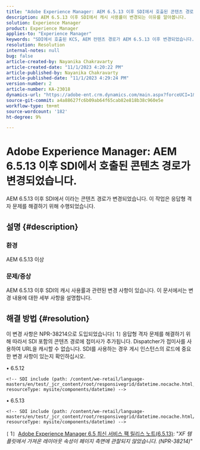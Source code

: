 ```yaml
---
title: "Adobe Experience Manager: AEM 6.5.13 이후 SDI에서 호출된 콘텐츠 경로가 변경되었습니다."
description: AEM 6.5.13 이후 SDI에서 캐시 사용률이 변경되는 이유를 알아봅니다.
solution: Experience Manager
product: Experience Manager
applies-to: "Experience Manager"
keywords: "SDI에서 호출된 KCS, AEM 컨텐츠 경로가 AEM 6.5.13 이후 변경되었습니다."
resolution: Resolution
internal-notes: null
bug: false
article-created-by: Nayanika Chakravarty
article-created-date: "11/1/2023 4:20:22 PM"
article-published-by: Nayanika Chakravarty
article-published-date: "11/1/2023 4:29:24 PM"
version-number: 2
article-number: KA-23018
dynamics-url: "https://adobe-ent.crm.dynamics.com/main.aspx?forceUCI=1&pagetype=entityrecord&etn=knowledgearticle&id=a2eba988-d278-ee11-8179-6045bd0065f9"
source-git-commit: a4a88627fc6b09ab64f65cab82e818b38c960e5e
workflow-type: tm+mt
source-wordcount: '182'
ht-degree: 9%

---
```


# Adobe Experience Manager: AEM 6.5.13 이후 SDI에서 호출된 콘텐츠 경로가 변경되었습니다.


AEM 6.5.13 이후 SDI에서 이라는 콘텐츠 경로가 변경되었습니다. 이 작업은 응답형 격자 문제를 해결하기 위해 수행되었습니다.

## 설명 {#description}


### <b>환경</b>

AEM 6.5.13 이상

### 문제/증상

AEM 6.5.13 이후 SDI의 캐시 사용률과 관련된 변경 사항이 있습니다. 이 문서에서는 변경 내용에 대한 세부 사항을 설명합니다.


## 해결 방법 {#resolution}


이 변경 사항은 NPR-38214으로 도입되었습니다`[` 1`]`  응답형 격자 문제를 해결하기 위해 따라서 SDI 포함의 콘텐츠 경로에 접미사가 추가됩니다. Dispatcher가 접미사를 사용하여 URL을 캐시할 수 없습니다. SDI를 사용하는 경우 게시 인스턴스의 로드에 중요한 변경 사항이 있는지 확인하십시오.

• 6.5.12




```
<!-- SDI include (path: /content/we-retail/language-masters/en/test/_jcr_content/root/responsivegrid/datetime.nocache.html, resourceType: mysite/components/datetime) -->
```




• 6.5.13




```
<!-- SDI include (path: /content/we-retail/language-masters/en/test/_jcr_content/root/responsivegrid/datetime.nocache.html/mysite/components/datetime, resourceType: mysite/components/datetime) -->
```




`[` 1`]`  [Adobe Experience Manager 6.5 최신 서비스 팩 릴리스 노트(6.5.13)](https://experienceleague.adobe.com/docs/experience-manager-65/release-notes/service-pack/6.5.13.html): &quot;*XF 템플릿에서 가져온 레이아웃 속성이 페이지 측면에 관찰되지 않았습니다. (NPR-38214)*&quot;
